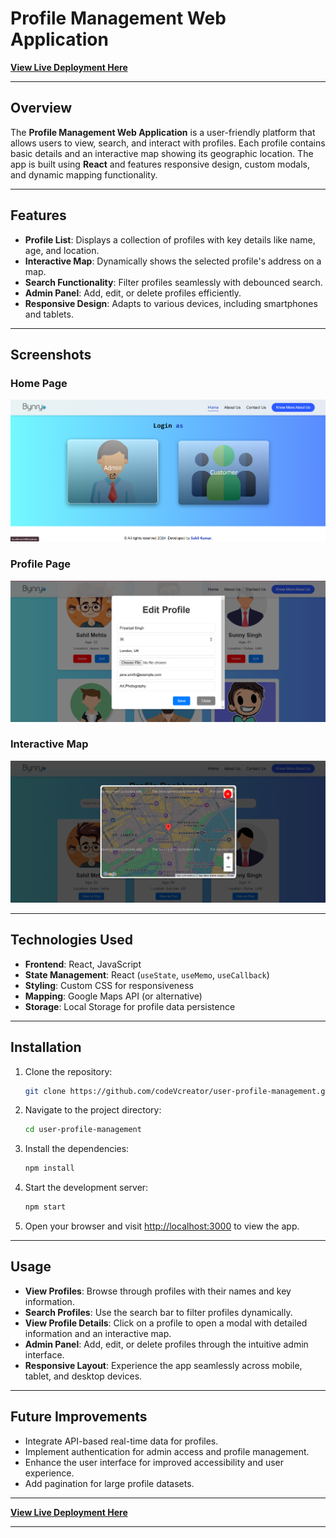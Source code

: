 # Profile Management Web Application

[**View Live Deployment Here**](https://user-profile-management.vercel.app/)

---

## Overview

The **Profile Management Web Application** is a user-friendly platform that allows users to view, search, and interact with profiles. Each profile contains basic details and an interactive map showing its geographic location. The app is built using **React** and features responsive design, custom modals, and dynamic mapping functionality.

---

## Features

- **Profile List**: Displays a collection of profiles with key details like name, age, and location.
- **Interactive Map**: Dynamically shows the selected profile's address on a map.
- **Search Functionality**: Filter profiles seamlessly with debounced search.
- **Admin Panel**: Add, edit, or delete profiles efficiently.
- **Responsive Design**: Adapts to various devices, including smartphones and tablets.

---

## Screenshots

### Home Page
![Home Page](./src/Components/homepage-ss.png)

### Profile Page
![Profile Page](./src/Components/profile-ss.png)

### Interactive Map
![Interactive Map](./src/Components/map-ss.png)

---

## Technologies Used

- **Frontend**: React, JavaScript
- **State Management**: React (`useState`, `useMemo`, `useCallback`)
- **Styling**: Custom CSS for responsiveness
- **Mapping**: Google Maps API (or alternative)
- **Storage**: Local Storage for profile data persistence

---

## Installation

1. Clone the repository:

    ```bash
    git clone https://github.com/codeVcreator/user-profile-management.git
    ```

2. Navigate to the project directory:

    ```bash
    cd user-profile-management
    ```

3. Install the dependencies:

    ```bash
    npm install
    ```

4. Start the development server:

    ```bash
    npm start
    ```

5. Open your browser and visit [http://localhost:3000](http://localhost:3000) to view the app.

---

## Usage

- **View Profiles**: Browse through profiles with their names and key information.
- **Search Profiles**: Use the search bar to filter profiles dynamically.
- **View Profile Details**: Click on a profile to open a modal with detailed information and an interactive map.
- **Admin Panel**: Add, edit, or delete profiles through the intuitive admin interface.
- **Responsive Layout**: Experience the app seamlessly across mobile, tablet, and desktop devices.

---

## Future Improvements

- Integrate API-based real-time data for profiles.
- Implement authentication for admin access and profile management.
- Enhance the user interface for improved accessibility and user experience.
- Add pagination for large profile datasets.

---

[**View Live Deployment Here**](https://user-profile-management.vercel.app/)

---